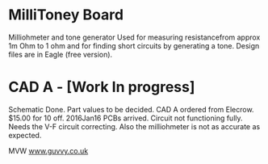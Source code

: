 MilliToney Board 
================

Milliohmeter and tone generator
Used for measuring resistancefrom approx 1m Ohm to 1 ohm and for finding short circuits by generating a tone. 
Design files are in Eagle (free version).


CAD A - [Work In progress]
=====================

Schematic Done. 
Part values to be decided.
CAD A ordered from Elecrow. $15.00 for 10 off. 2016Jan16
PCBs arrived. 
Circuit not functioning fully. Needs the V-F circuit correcting. Also the milliohmeter is not as accurate as expected.

MVW
www.guvvy.co.uk
